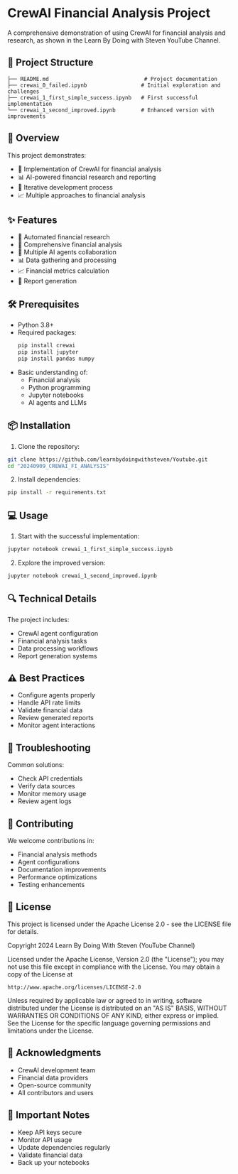 # CrewAI Financial Analysis Project

A comprehensive demonstration of using CrewAI for financial analysis and research, as shown in the Learn By Doing with Steven YouTube Channel.

## 📁 Project Structure
```
├── README.md                              # Project documentation
├── crewai_0_failed.ipynb                 # Initial exploration and challenges
├── crewai_1_first_simple_success.ipynb   # First successful implementation
└── crewai_1_second_improved.ipynb        # Enhanced version with improvements
```

## 🌟 Overview
This project demonstrates:
- 🤖 Implementation of CrewAI for financial analysis
- 📊 AI-powered financial research and reporting
- 🔄 Iterative development process
- 📈 Multiple approaches to financial analysis

## ✨ Features
- 🎯 Automated financial research
- 📝 Comprehensive financial analysis
- 🤖 Multiple AI agents collaboration
- 📊 Data gathering and processing
- 📈 Financial metrics calculation
- 📑 Report generation

## 🛠️ Prerequisites
- Python 3.8+
- Required packages:
  ```bash
  pip install crewai
  pip install jupyter
  pip install pandas numpy
  ```
- Basic understanding of:
  - Financial analysis
  - Python programming
  - Jupyter notebooks
  - AI agents and LLMs

## 📦 Installation
1. Clone the repository:
```bash
git clone https://github.com/learnbydoingwithsteven/Youtube.git
cd "20240909_CREWAI_FI_ANALYSIS"
```

2. Install dependencies:
```bash
pip install -r requirements.txt
```

## 💻 Usage
1. Start with the successful implementation:
```bash
jupyter notebook crewai_1_first_simple_success.ipynb
```

2. Explore the improved version:
```bash
jupyter notebook crewai_1_second_improved.ipynb
```

## 🔍 Technical Details
The project includes:
- CrewAI agent configuration
- Financial analysis tasks
- Data processing workflows
- Report generation systems

## ⚠️ Best Practices
- Configure agents properly
- Handle API rate limits
- Validate financial data
- Review generated reports
- Monitor agent interactions

## 🔧 Troubleshooting
Common solutions:
- Check API credentials
- Verify data sources
- Monitor memory usage
- Review agent logs

## 🤝 Contributing
We welcome contributions in:
- Financial analysis methods
- Agent configurations
- Documentation improvements
- Performance optimizations
- Testing enhancements

## 📜 License
This project is licensed under the Apache License 2.0 - see the LICENSE file for details.

Copyright 2024 Learn By Doing With Steven (YouTube Channel)

Licensed under the Apache License, Version 2.0 (the "License");
you may not use this file except in compliance with the License.
You may obtain a copy of the License at

    http://www.apache.org/licenses/LICENSE-2.0

Unless required by applicable law or agreed to in writing, software
distributed under the License is distributed on an "AS IS" BASIS,
WITHOUT WARRANTIES OR CONDITIONS OF ANY KIND, either express or implied.
See the License for the specific language governing permissions and
limitations under the License.

## 🙏 Acknowledgments
- CrewAI development team
- Financial data providers
- Open-source community
- All contributors and users

## 📌 Important Notes
- Keep API keys secure
- Monitor API usage
- Update dependencies regularly
- Validate financial data
- Back up your notebooks

